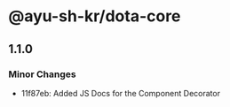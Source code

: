 # @ayu-sh-kr/dota-core

## 1.1.0

### Minor Changes

- 11f87eb: Added JS Docs for the Component Decorator
